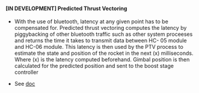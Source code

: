 #### [IN DEVELOPMENT] Predicted Thrust Vectoring

* With the use of bluetooth, latency at any given point has to be compensated for. Predicted thrust vectoring computes the latency by piggybacking of other bluetooth traffic such as other system proceeses and returns the time it takes to transmit data between HC- 05 module and HC-06 module. This latency is then used by the PTV process to estimate the state and position of the rocket in the next (x) milliseconds. Where (x) is the latency computed beforehand. Gimbal position is then calculated for the predicted position and sent to the boost stage controller

* See [doc](https://github.com/nyameaama/NEO-Rocket-Flight-Computer/blob/master/src/Landing_Stage/Flight%20Control/Thrust_Vector_Control/doc/Predictive%20Thrust%20Vectoring.docx)